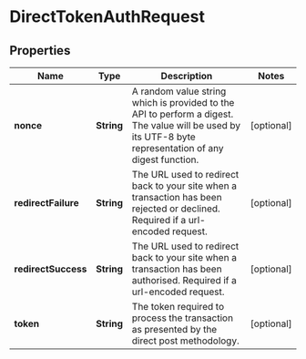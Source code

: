 

# DirectTokenAuthRequest


## Properties

Name | Type | Description | Notes
------------ | ------------- | ------------- | -------------
**nonce** | **String** | A random value string which is provided to the API to perform a digest. The value will be used by its UTF-8 byte representation of any digest function.  |  [optional]
**redirectFailure** | **String** | The URL used to redirect back to your site when a transaction has been rejected or declined. Required if a url-encoded request.  |  [optional]
**redirectSuccess** | **String** | The URL used to redirect back to your site when a transaction has been authorised. Required if a url-encoded request.  |  [optional]
**token** | **String** | The token required to process the transaction as presented by the direct post methodology.  |  [optional]



